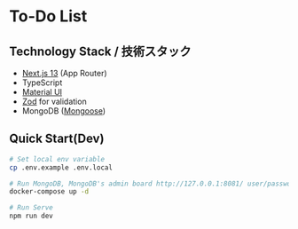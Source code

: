 # To-Do List

## Technology Stack / 技術スタック

+ [Next.js 13](https://nextjs.org/docs/app/building-your-application) (App Router)
+ TypeScript
+ [Material UI](https://mui.com/material-ui/)
+ [Zod](https://zod.dev/) for validation
+ MongoDB ([Mongoose](https://mongoosejs.com/))

## Quick Start(Dev)

```sh
# Set local env variable
cp .env.example .env.local

# Run MongoDB, MongoDB's admin board http://127.0.0.1:8081/ user/password(demo/demo)
docker-compose up -d

# Run Serve
npm run dev
```
